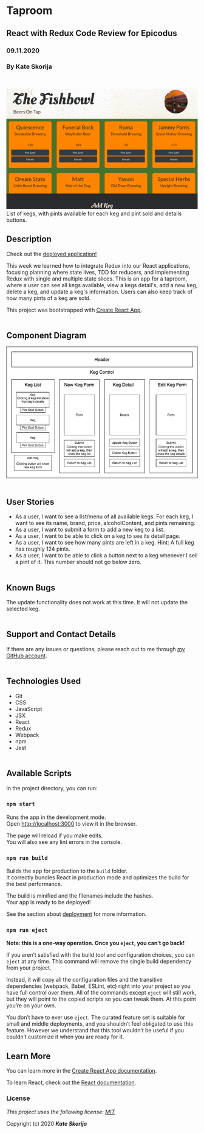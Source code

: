 # Taproom 

## React with Redux Code Review for Epicodus
### 09.11.2020
### By Kate Skorija
<br>

![List of kegs](./public/BeerList.png)
List of kegs, with pints available for each keg and pint sold and details buttons.

## Description

Check out the [deployed application!](https://kate-skorija.github.io/taproom-redux/)

This week we learned how to integrate Redux into our React applications, focusing planning where state lives, TDD for reducers, and implementing Redux with single and multiple state slices. This is an app for a taproom, where a user can see all kegs available, view a kegs detail's, add a new keg, delete a keg, and update a keg's information. Users can also keep track of how many pints of a keg are sold. 

This project was bootstrapped with [Create React App](https://github.com/facebook/create-react-app).
<br><br>

## Component Diagram

![Component Diagram](./public/taproom.png)
<br><br>

## User Stories

*  As a user, I want to see a list/menu of all available kegs. For each keg, I want to see its name, brand, price, alcoholContent, and pints remaining.
*  As a user, I want to submit a form to add a new keg to a list.
*  As a user, I want to be able to click on a keg to see its detail page.
*  As a user, I want to see how many pints are left in a keg. Hint: A full keg has roughly 124 pints.
*  As a user, I want to be able to click a button next to a keg whenever I sell a pint of it. This number should not go below zero.
<br><br>

## Known Bugs

The update functionality does not work at this time.  It will not update the selected keg. 
<br><br>

## Support and Contact Details

If there are any issues or questions, please reach out to me through [my GitHub account](https://github.com/kate-skorija).
<br><br>

## Technologies Used

*  Git
*  CSS
*  JavaScript
*  JSX
*  React
*  Redux
*  Webpack
*  npm
*  Jest
<br><br>

## Available Scripts

In the project directory, you can run:

### `npm start`

Runs the app in the development mode.<br />
Open [http://localhost:3000](http://localhost:3000) to view it in the browser.

The page will reload if you make edits.<br />
You will also see any lint errors in the console.

### `npm run build`

Builds the app for production to the `build` folder.<br />
It correctly bundles React in production mode and optimizes the build for the best performance.

The build is minified and the filenames include the hashes.<br />
Your app is ready to be deployed!

See the section about [deployment](https://facebook.github.io/create-react-app/docs/deployment) for more information.

### `npm run eject`

**Note: this is a one-way operation. Once you `eject`, you can’t go back!**

If you aren’t satisfied with the build tool and configuration choices, you can `eject` at any time. This command will remove the single build dependency from your project.

Instead, it will copy all the configuration files and the transitive dependencies (webpack, Babel, ESLint, etc) right into your project so you have full control over them. All of the commands except `eject` will still work, but they will point to the copied scripts so you can tweak them. At this point you’re on your own.

You don’t have to ever use `eject`. The curated feature set is suitable for small and middle deployments, and you shouldn’t feel obligated to use this feature. However we understand that this tool wouldn’t be useful if you couldn’t customize it when you are ready for it.

## Learn More

You can learn more in the [Create React App documentation](https://facebook.github.io/create-react-app/docs/getting-started).

To learn React, check out the [React documentation](https://reactjs.org/).


### License

*This project uses the following license: [MIT](https://opensource.org/licenses/MIT)*

Copyright (c) 2020 **_Kate Skorija_** 
